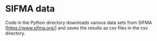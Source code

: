 # SIFMA data

Code in the Python directory downloads various data sets from SIFMA [https://www.sifma.org/] and saves the results as csv files in the csv directory.